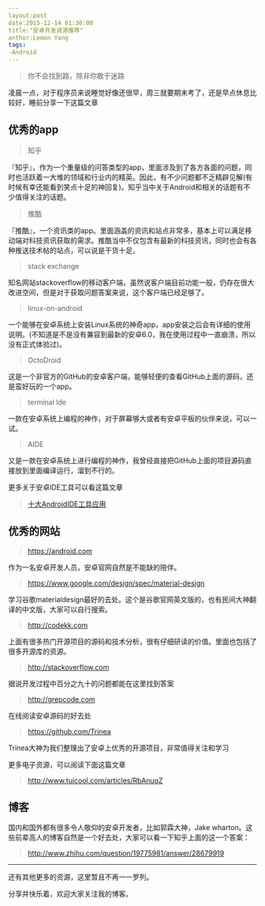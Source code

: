 ```yaml
---
layout:post
date:2015-12-14 01:30:00
title:"安卓开发资源推荐"
anthor:Lemon Yang
tags:
-Android
---
```


>你不会找到路，除非你敢于迷路

凌晨一点，对于程序员来说睡觉好像还很早，周三就要期末考了，还是早点休息比较好，睡前分享一下这篇文章


## 优秀的app

>知乎

『知乎』，作为一个重量级的问答类型的app，里面涉及到了各方各面的问题，同时也活跃着一大堆的领域和行业内的精英。因此，有不少问题都不乏精辟见解(有时候有幸还能看到笑点十足的神回复)。知乎当中关于Android和相关的话题有不少值得关注的话题。

>推酷

『推酷』，一个资讯类的app。里面涵盖的资讯和站点非常多，基本上可以满足移动端对科技资讯获取的需求。推酷当中不仅包含有最新的科技资讯，同时也会有各种推送技术帖的站点，可以说是干货十足。

>stack exchange

知名网站stackoverflow的移动客户端，虽然说客户端目前功能一般，仍存在很大改进空间，但是对于获取问题答案来说，这个客户端已经足够了。

>linux-on-android

一个能够在安卓系统上安装Linux系统的神奇app，app安装之后会有详细的使用说明。(不知道是不是没有兼容到最新的安卓6.0，我在使用过程中一直崩溃，所以没有正式体验过)。

>OctoDroid

这是一个非官方的GitHub的安卓客户端，能够轻便的查看GitHub上面的源码，还是蛮好玩的一个app。

>terminal Ide

一款在安卓系统上编程的神作，对于屏幕够大或者有安卓平板的伙伴来说，可以一试。

>AIDE

又是一款在安卓系统上进行编程的神作，我曾经直接把GitHub上面的项目源码直接放到里面编译运行，溜到不行的。

更多关于安卓IDE工具可以看这篇文章

>[十大AndroidIDE工具应用](http://csdn.net/article/2015-01-15/2823574)

## 优秀的网站

>https://android.com

作为一名安卓开发人员，安卓官网自然是不能缺的陪伴。

>https://www.google.com/design/spec/material-design

学习谷歌materialdesign最好的去处。这个是谷歌官网英文版的，也有民间大神翻译的中文版，大家可以自行搜索。

>http://codekk.com

上面有很多热门开源项目的源码和技术分析，很有仔细研读的价值。里面也包括了很多开源库的资源。


>http://stackoverflow.com

据说开发过程中百分之九十的问题都能在这里找到答案

>http://grepcode.com

在线阅读安卓源码的好去处

>https://github.com/Trinea

Trinea大神为我们整理出了安卓上优秀的开源项目，非常值得关注和学习

更多电子资源，可以阅读下面这篇文章
>http://www.tuicool.com/articles/RbAnuqZ

## 博客

国内和国外都有很多令人敬仰的安卓开发者，比如郭霖大神，Jake wharton。这些前辈高人的博客自然是一个好去处，大家可以看一下知乎上面的这一个答案：

>http://www.zhihu.com/question/19775981/answer/28679919


---

还有其他更多的资源，这里暂且不再一一罗列。

分享并快乐着，欢迎大家关注我的博客。






